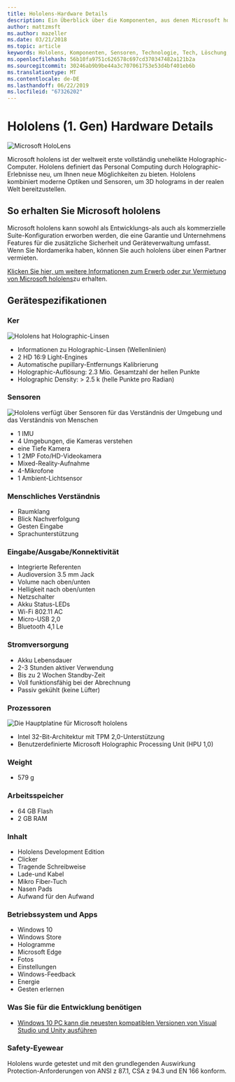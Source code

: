 ```yaml
---
title: Hololens-Hardware Details
description: Ein Überblick über die Komponenten, aus denen Microsoft hololens besteht, der weltweit erste vollständig unehelikte Holographic-Computer, auf dem Windows ausgeführt wird.
author: mattzmsft
ms.author: mazeller
ms.date: 03/21/2018
ms.topic: article
keywords: Hololens, Komponenten, Sensoren, Technologie, Tech, Löschung, Löschung,
ms.openlocfilehash: 56b10fa9751c626578c697cd370347482a121b2a
ms.sourcegitcommit: 30246ab9b9be44a3c707061753e53d4bf401eb6b
ms.translationtype: MT
ms.contentlocale: de-DE
ms.lasthandoff: 06/22/2019
ms.locfileid: "67326202"
---
```

# <a name="hololens-1st-gen-hardware-details"></a>Hololens (1. Gen) Hardware Details

![Microsoft HoloLens](images/see-through-400px.jpg)

Microsoft hololens ist der weltweit erste vollständig unehelikte Holographic-Computer. Hololens definiert das Personal Computing durch Holographic-Erlebnisse neu, um Ihnen neue Möglichkeiten zu bieten. Hololens kombiniert moderne Optiken und Sensoren, um 3D holograms in der realen Welt bereitzustellen.

## <a name="how-to-get-microsoft-hololens"></a>So erhalten Sie Microsoft hololens

Microsoft hololens kann sowohl als Entwicklungs-als auch als kommerzielle Suite-Konfiguration erworben werden, die eine Garantie und Unternehmens Features für die zusätzliche Sicherheit und Geräteverwaltung umfasst. Wenn Sie Nordamerika haben, können Sie auch hololens über einen Partner vermieten.

[Klicken Sie hier, um weitere Informationen zum Erwerb oder zur Vermietung von Microsoft hololens](https://www.microsoft.com/hololens/buy)zu erhalten.

## <a name="device-specifications"></a>Gerätespezifikationen

### <a name="optics"></a>Ker

![Hololens hat Holographic-Linsen](images/displays-400px.jpg)
* Informationen zu Holographic-Linsen (Wellenlinien)
* 2 HD 16:9 Light-Engines
* Automatische pupillary-Entfernungs Kalibrierung
* Holographic-Auflösung: 2.3 Mio. Gesamtzahl der hellen Punkte
* Holographic Density: > 2.5 k (helle Punkte pro Radian)

### <a name="sensors"></a>Sensoren

![Hololens verfügt über Sensoren für das Verständnis der Umgebung und das Verständnis von Menschen](images/sensor-bar-400px.jpg)
* 1 IMU
* 4 Umgebungen, die Kameras verstehen
* eine Tiefe Kamera
* 1 2MP Foto/HD-Videokamera
* Mixed-Reality-Aufnahme
* 4-Mikrofone
* 1 Ambient-Lichtsensor

### <a name="human-understanding"></a>Menschliches Verständnis
* Raumklang
* Blick Nachverfolgung
* Gesten Eingabe
* Sprachunterstützung

### <a name="input--output--connectivity"></a>Eingabe/Ausgabe/Konnektivität
* Integrierte Referenten
* Audioversion 3.5 mm Jack
* Volume nach oben/unten
* Helligkeit nach oben/unten
* Netzschalter
* Akku Status-LEDs
* Wi-Fi 802.11 AC
* Micro-USB 2,0
* Bluetooth 4,1 Le

### <a name="power"></a>Stromversorgung
* Akku Lebensdauer
* 2-3 Stunden aktiver Verwendung
* Bis zu 2 Wochen Standby-Zeit
* Voll funktionsfähig bei der Abrechnung
* Passiv gekühlt (keine Lüfter)

### <a name="processors"></a>Prozessoren

![Die Hauptplatine für Microsoft hololens](images/motherboard-400px.jpg)
* Intel 32-Bit-Architektur mit TPM 2,0-Unterstützung
* Benutzerdefinierte Microsoft Holographic Processing Unit (HPU 1,0)

### <a name="weight"></a>Weight
* 579 g

### <a name="memory"></a>Arbeitsspeicher
* 64 GB Flash
* 2 GB RAM

### <a name="whats-in-the-box"></a>Inhalt
* Hololens Development Edition
* Clicker
* Tragende Schreibweise
* Lade-und Kabel
* Mikro Fiber-Tuch
* Nasen Pads
* Aufwand für den Aufwand

### <a name="os-and-apps"></a>Betriebssystem und Apps
* Windows 10
* Windows Store
* Hologramme
* Microsoft Edge
* Fotos
* Einstellungen
* Windows-Feedback
* Energie
* Gesten erlernen

### <a name="what-you-need-to-develop"></a>Was Sie für die Entwicklung benötigen
* [Windows 10 PC kann die neuesten kompatiblen Versionen von Visual Studio und Unity ausführen](install-the-tools.md)

### <a name="safety-eyewear"></a>Safety-Eyewear

Hololens wurde getestet und mit den grundlegenden Auswirkung Protection-Anforderungen von ANSI z 87.1, CSA z 94.3 und EN 166 konform.
